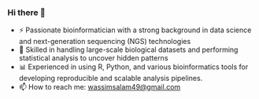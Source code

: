 ### Hi there 👋

- ⚡ Passionate bioinformatician with a strong background in data science and next-generation sequencing (NGS) technologies
- 🧬 Skilled in handling large-scale biological datasets and performing statistical analysis to uncover hidden patterns
- 📊 Experienced in using R, Python, and various bioinformatics tools for developing reproducible and scalable analysis pipelines.
- 📫 How to reach me: wassimsalam49@gmail.com
<!--
**wassimsalam01/wassimsalam01** is a ✨ _special_ ✨ repository because its `README.md` (this file) appears on your GitHub profile.

Here are some ideas to get you started:

- 🔭 I’m currently working on ...
- 🌱 I’m currently learning ...
- 👯 I’m looking to collaborate on ...
- 🤔 I’m looking for help with ...
- 💬 Ask me about ...
- 📫 How to reach me: ...
- 😄 Pronouns: ...
- ⚡ Fun fact: ...
-->
